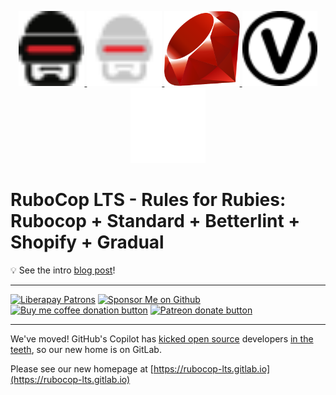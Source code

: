 <p align="center">
    <a href="https://rubocop.org#gh-light-mode-only"  target="_blank" rel="noopener">
      <img height="120px" src="https://github.com/rubocop-lts/rubocop-lts/raw/main/docs/images/logo/rubocop-light.svg?raw=true" alt="SVG RuboCop Logo, Copyright (c) 2014 Dimiter Petrov, CC BY-NC 4.0, see docs/images/logo/README.txt">
    </a>
    <a href="https://rubocop.org#gh-dark-mode-only"  target="_blank" rel="noopener">
      <img height="120px" src="https://github.com/rubocop-lts/rubocop-lts/raw/main/docs/images/logo/rubocop-dark.svg?raw=true" alt="SVG RuboCop Logo, Copyright (c) 2014 Dimiter Petrov, CC BY-NC 4.0, see docs/images/logo/README.txt">
    </a>
    <a href="https://www.ruby-lang.org/" target="_blank" rel="noopener">
      <img height="120px" src="https://github.com/rubocop-lts/rubocop-lts/raw/main/docs/images/logo/ruby-logo.svg?raw=true" alt="Yukihiro Matsumoto, Ruby Visual Identity Team, CC BY-SA 2.5, see docs/images/logo/README.txt">
    </a>
    <a href="https://semver.org/#gh-light-mode-only" target="_blank" rel="noopener">
      <img height="120px" src="https://github.com/rubocop-lts/rubocop-lts/raw/main/docs/images/logo/semver-light.svg?raw=true" alt="SemVer.org Logo by @maxhaz, see docs/images/logo/README.txt">
    </a>
    <a href="https://semver.org/#gh-dark-mode-only" target="_blank" rel="noopener">
      <img height="120px" src="https://github.com/rubocop-lts/rubocop-lts/raw/main/docs/images/logo/semver-dark.svg?raw=true" alt="SemVer.org Logo by @maxhaz, see docs/images/logo/README.txt">
    </a>
</p>

# RuboCop LTS - Rules for Rubies: Rubocop + Standard + Betterlint + Shopify + Gradual

💡 See the intro [blog post](https://dev.to/pboling/rubocop-ruby-matrix-gems-nj)!

---

<div id="badges">

[![Liberapay Patrons][⛳liberapay-img]][⛳liberapay]
[![Sponsor Me on Github][🖇sponsor-img]][🖇sponsor]
<span class="badge-buymeacoffee">
<a href="https://ko-fi.com/O5O86SNP4" target='_blank' title="Donate to my FLOSS or refugee efforts at ko-fi.com"><img src="https://img.shields.io/badge/buy%20me%20coffee-donate-yellow.svg" alt="Buy me coffee donation button" /></a>
</span>
<span class="badge-patreon">
<a href="https://patreon.com/galtzo" title="Donate to my FLOSS or refugee efforts using Patreon"><img src="https://img.shields.io/badge/patreon-donate-yellow.svg" alt="Patreon donate button" /></a>
</span>

</div>

[⛳liberapay-img]: https://img.shields.io/liberapay/patrons/pboling.svg?logo=liberapay
[⛳liberapay]: https://liberapay.com/pboling/donate
[🖇sponsor-img]: https://img.shields.io/badge/Sponsor_Me!-pboling.svg?style=social&logo=github
[🖇sponsor]: https://github.com/sponsors/pboling

---

We've moved!  GitHub's Copilot has [kicked open source](https://github.com/ghexit) developers [in the teeth](https://gitlab.com/upend/github/evac-guide), so our new home is on GitLab.

Please see our new homepage at [https://rubocop-lts.gitlab.io](https://rubocop-lts.gitlab.io)
